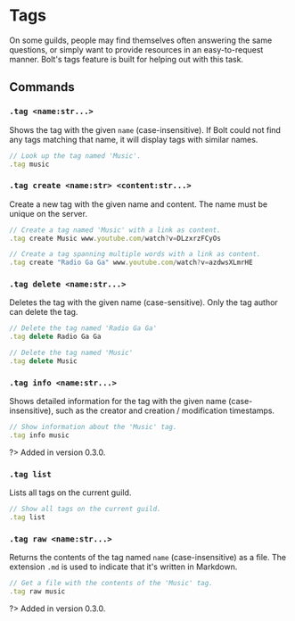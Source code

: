 # Tags
On some guilds, people may find themselves often answering the same questions, or simply want to provide resources in an easy-to-request manner.
Bolt's tags feature is built for helping out with this task.


## Commands
### `.tag <name:str...>`
Shows the tag with the given `name` (case-insensitive). If Bolt could not find any tags matching that name, it will display tags with similar names.
```js
// Look up the tag named 'Music'.
.tag music
```

### `.tag create <name:str> <content:str...>`
Create a new tag with the given name and content. The name must be unique on the server.
```js
// Create a tag named 'Music' with a link as content.
.tag create Music www.youtube.com/watch?v=DLzxrzFCyOs

// Create a tag spanning multiple words with a link as content.
.tag create "Radio Ga Ga" www.youtube.com/watch?v=azdwsXLmrHE
```

### `.tag delete <name:str...>`
Deletes the tag with the given name (case-sensitive). Only the tag author can delete the tag.
```js
// Delete the tag named 'Radio Ga Ga'
.tag delete Radio Ga Ga

// Delete the tag named 'Music'
.tag delete Music
```

### `.tag info <name:str...>`
Shows detailed information for the tag with the given name (case-insensitive), such as the creator and creation / modification timestamps.
```js
// Show information about the 'Music' tag.
.tag info music
```

?> Added in version 0.3.0.

### `.tag list`
Lists all tags on the current guild.
```js
// Show all tags on the current guild.
.tag list
```

### `.tag raw <name:str...>`
Returns the contents of the tag named `name` (case-insensitive) as a file.
The extension `.md` is used to indicate that it's written in Markdown.
```js
// Get a file with the contents of the 'Music' tag.
.tag raw music
```

?> Added in version 0.3.0.
